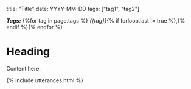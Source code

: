title: "Title"
date: YYYY-MM-DD
tags: ["tag1", "tag2"]

***Tags:*** {%for tag in page.tags %} *{{tag}}*{% if forloop.last != true %},{% endif %}{% endfor %}

# Heading

Content here.

{% include utterances.html %}
